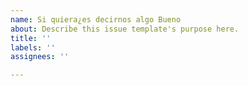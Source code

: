 ```yaml
---
name: Si quiera¿es decirnos algo Bueno
about: Describe this issue template's purpose here.
title: ''
labels: ''
assignees: ''

---
```



